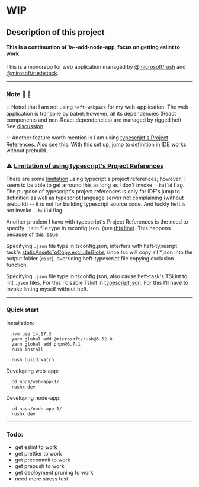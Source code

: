 # WIP

## Description of this project

#### **This is a continuation of 1a--add-node-app, focus on getting eslint to work.**

This is a monorepo for web application managed by [@microsoft/rush](https://rushjs.io/) and [@mirosoft/rushstack](https://rushstack.io/).

---

### Note 📝 📝 

💡 Noted that I am not using `heft-webpack` for my web-application. The web-application is transpile by babel; however, all its dependencies (React components and  non-React dependencies) are managed by rigged heft. See [discussion](https://rushstack.zulipchat.com/#narrow/stream/262522-heft/topic/.28play.20nice.20with.20babel.29.20how.20to.20run.20heft.20task.20manually.3F)

✨ Another feature worth mention is I am using [typescript's Project References](https://www.typescriptlang.org/docs/handbook/project-references.html#:~:text=Project%20references%20are%20a%20new,in%20new%20and%20better%20ways.). Also see [this](https://github.com/microsoft/rushstack/issues/2604).  With this set up, jump to definition in IDE works without prebuild.

### ⚠️ [Limitation of using typescript's Project References](#limitation-of-using-typescripts-proj-ref)

There are some [limitation](https://github.com/microsoft/rushstack/issues/2604#issuecomment-818996848) using typscript's project references; however, I seem to be able to get arround this as long as I don't invoke `--build` flag. The purpose of typescript's project references is only for IDE's jump to definition as well as typescript language server not complaining (without prebuild) --  it is not for building typescript source code. And luckly heft is not invoke `--build` flag.

Another problem I have with typescript's Project References is the need to specify `.json` file type in tsconfig.json. (see [this line](https://github.com/ApolloTang/study--rush--web-app/blob/main/0a--w-jest-in-web-app-1/tools/heft-config-default-rig/profiles/default/tsconfig-base.json#L31)). This happens because of [this issue](https://github.com/microsoft/TypeScript/issues/25636). 

Specifying `.json` file type in tsconfig.json, interfers with heft-typesript task's [staticAssetsToCopy.excludeGlobs](https://github.com/ApolloTang/study--rush--web-app/blob/main/0a--w-jest-in-web-app-1/tools/heft-config-default-rig/profiles/react-ui/config/typescript.json#L65) since tsc will copy all *.json into the output folder (`dist`), overriding heft-typescript file copying exclusion function. 

Specifying `.json` file type in tsconfig.json, also cause heft-task's TSLint to lint `.json` files. For this I disable Tslint in [typescript.json](https://github.com/ApolloTang/study--rush--web-app/blob/main/0a--w-jest-in-web-app-1/tools/heft-config-default-rig/profiles/react-ui/config/typescript.json#L36). For this I'll have to invoke linting myself without heft.



---

### Quick start

Installation:

```
  nvm use 14.17.3
  yarn global add @microsoft/rush@5.52.0
  yarn global add pnpm@6.7.1
  rush install
  
  rush build:watch
```

Developing web-app:

```
  cd apps/web-app-1/
  rushx dev
```

Developing node-app:

```
  cd apps/node-app-1/
  rushx dev
```

---

### Todo: 

- get eslint to work
- get prettier to work
- get precommit to work
- get prepush to work
- get deployment pruning to work
- need more stress test


